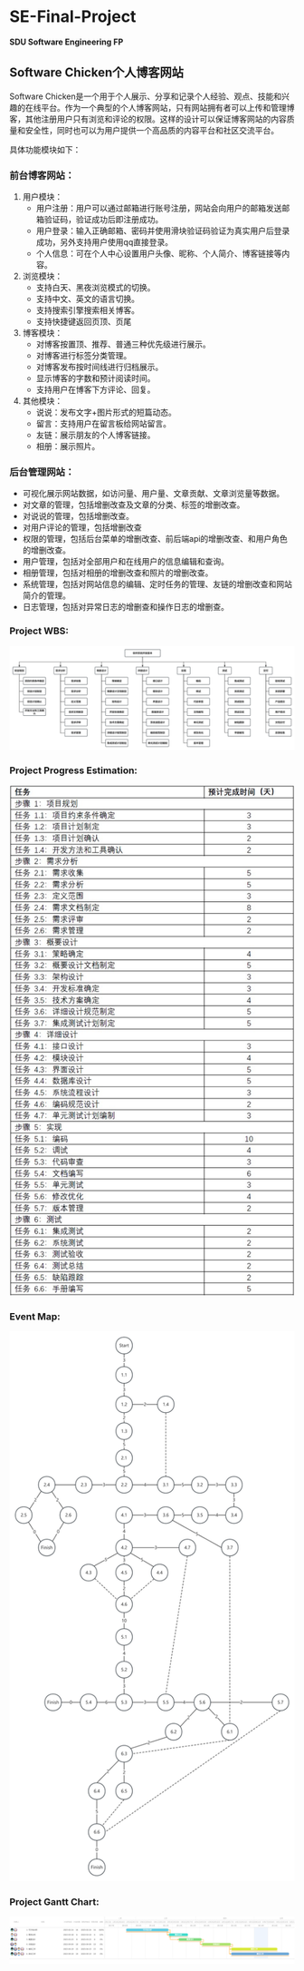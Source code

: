# SE-Final-Project
**SDU Software Engineering FP**

## Software Chicken个人博客网站

Software Chicken是一个用于个人展示、分享和记录个人经验、观点、技能和兴趣的在线平台。作为一个典型的个人博客网站，只有网站拥有者可以上传和管理博客，其他注册用户只有浏览和评论的权限。这样的设计可以保证博客网站的内容质量和安全性，同时也可以为用户提供一个高品质的内容平台和社区交流平台。

具体功能模块如下：

### 前台博客网站：

1. 用户模块：
   - 用户注册：用户可以通过邮箱进行账号注册，网站会向用户的邮箱发送邮箱验证码，验证成功后即注册成功。
   - 用户登录：输入正确邮箱、密码并使用滑块验证码验证为真实用户后登录成功，另外支持用户使用qq直接登录。
   - 个人信息：可在个人中心设置用户头像、昵称、个人简介、博客链接等内容。
2. 浏览模块：
   - 支持白天、黑夜浏览模式的切换。
   - 支持中文、英文的语言切换。
   - 支持搜索引擎搜索相关博客。
   - 支持快捷键返回页顶、页尾
3. 博客模块：
   - 对博客按置顶、推荐、普通三种优先级进行展示。
   - 对博客进行标签分类管理。
   - 对博客发布按时间线进行归档展示。
   - 显示博客的字数和预计阅读时间。
   - 支持用户在博客下方评论、回复。
4. 其他模块：
   - 说说：发布文字+图片形式的短篇动态。
   - 留言：支持用户在留言板给网站留言。
   - 友链：展示朋友的个人博客链接。
   - 相册：展示照片。

### 后台管理网站：

- 可视化展示网站数据，如访问量、用户量、文章贡献、文章浏览量等数据。
- 对文章的管理，包括增删改查及文章的分类、标签的增删改查。
- 对说说的管理，包括增删改查。
- 对用户评论的管理，包括增删改查
- 权限的管理，包括后台菜单的增删改查、前后端api的增删改查、和用户角色的增删改查。
- 用户管理，包括对全部用户和在线用户的信息编辑和查询。
- 相册管理，包括对相册的增删改查和照片的增删改查。
- 系统管理，包括对网站信息的编辑、定时任务的管理、友链的增删改查和网站简介的管理。
- 日志管理，包括对异常日志的增删查和操作日志的增删查。

### Project WBS:
![WBS图](./pictures/WBS.png "WBS")

### Project Progress Estimation:
![PE图](./pictures/Progress_Estimation.png "PE")

### Event Map:
![EM图](./pictures/Event_Map.jpg "EW")

### Project Gantt Chart:
![甘特图](./pictures/项目甘特图.png "项目开发甘特图")
